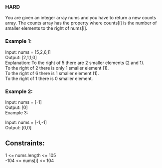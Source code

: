 ### HARD

You are given an integer array nums and you have to return a new counts array. The counts array has the property where counts[i] is the number of smaller elements to the right of nums[i].

   

### Example 1:  

Input: nums = [5,2,6,1]  
Output: [2,1,1,0]  
Explanation:
To the right of 5 there are 2 smaller elements (2 and 1).  
To the right of 2 there is only 1 smaller element (1).  
To the right of 6 there is 1 smaller element (1).  
To the right of 1 there is 0 smaller element.  
### Example 2:  

Input: nums = [-1]  
Output: [0]  
Example 3:  

Input: nums = [-1,-1]  
Output: [0,0]  
 
 
## Constraints:  
 
1 <= nums.length <= 105  
-104 <= nums[i] <= 104  
